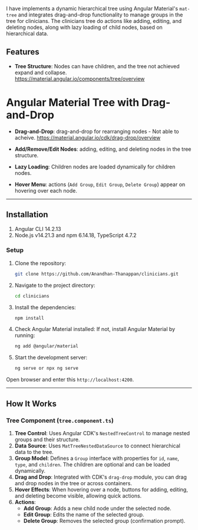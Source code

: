 


I have implements a dynamic hierarchical tree using Angular Material's `mat-tree` and integrates drag-and-drop functionality to manage groups in the tree for clinicians. The clinicians tree do actions like adding, editing, and deleting nodes, along with lazy loading of child nodes, based on hierarchical data.

## Features

- **Tree Structure**: Nodes can have children, and the tree not achieved expand and collapse.
https://material.angular.io/components/tree/overview


# Angular Material Tree with Drag-and-Drop
- **Drag-and-Drop**: drag-and-drop for rearranging nodes  - Not able to acheive.
https://material.angular.io/cdk/drag-drop/overview

- **Add/Remove/Edit Nodes**: adding, editing, and deleting nodes in the tree structure.
- **Lazy Loading**: Children nodes are loaded dynamically for children nodes.
- **Hover Menu**: actions (`Add Group`, `Edit Group`, `Delete Group`) appear on hovering over each node.
---

## Installation
1. Angular CLI 14.2.13
2. Node.js v14.21.3 and npm 6.14.18, TypeScript 4.7.2

### Setup

1. Clone the repository:
   ```bash
   git clone https://github.com/Anandhan-Thanappan/clinicians.git
   ```

2. Navigate to the project directory:
   ```bash
   cd clinicians
   ```

3. Install the dependencies:
   ```bash
   npm install
   ```

4. Check Angular Material installed:
   If not, install Angular Material by running:
   ```bash
   ng add @angular/material
   ```

5. Start the development server:
   ```bash
   ng serve or npx ng serve
   ```

  Open browser and enter this `http://localhost:4200`.

---

## How It Works

### Tree Component (`tree.component.ts`)

1. **Tree Control**: Uses Angular CDK's `NestedTreeControl` to manage nested groups and their structure.
2. **Data Source**: Uses `MatTreeNestedDataSource` to connect hierarchical data to the tree.
3. **Group Model**: Defines a `Group` interface with properties for `id`, `name`, `type`, and `children`. The children are optional and can be loaded dynamically.
4. **Drag and Drop**: Integrated with CDK's `drag-drop` module, you can drag and drop nodes in the tree or across containers.
5. **Hover Effects**: When hovering over a node, buttons for adding, editing, and deleting become visible, allowing quick actions.
6. **Actions**: 
   - **Add Group**: Adds a new child node under the selected node.
   - **Edit Group**: Edits the name of the selected group.
   - **Delete Group**: Removes the selected group (confirmation prompt).

